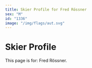 ```yaml
---
title: Skier Profile for Fred Rössner
sex: "M"
id: "1336"
image: "/img/flags/aut.svg" 
---
```


# Skier Profile

This page is for: Fred Rössner.
    